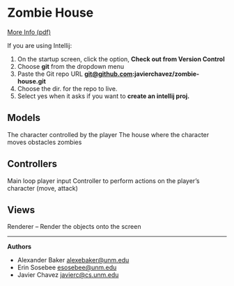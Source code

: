 # Zombie House

[More Info (pdf)](http://cs.unm.edu/~joel/cs351/notes/CS-351-05-ZombieHouse.pdf)


If you are using Intellij:

1. On the startup screen, click the option, **Check out from Version Control**
2. Choose **git** from the dropdown menu
3. Paste the Git repo URL **git@github.com:javierchavez/zombie-house.git**
4. Choose the dir. for the repo to live.
5. Select yes when it asks if you want to **create an intellij proj.**


## Models
The character controlled by the player
The house where the character moves
obstacles
zombies

## Controllers
Main loop
player input
Controller to perform actions on the player’s character (move, attack)

## Views
Renderer – Render the objects onto the screen

---
**Authors**

- Alexander Baker <alexebaker@unm.edu>
- Erin Sosebee <esosebee@unm.edu>
- Javier Chavez <javierc@cs.unm.edu>
